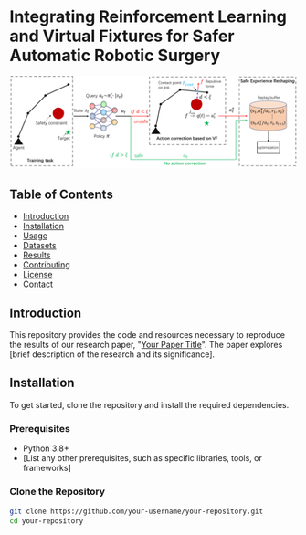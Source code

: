 # Integrating Reinforcement Learning and Virtual Fixtures for Safer Automatic Robotic Surgery
![Abstract](abstract.png)

## Table of Contents

- [Introduction](#introduction)
- [Installation](#installation)
- [Usage](#usage)
- [Datasets](#datasets)
- [Results](#results)
- [Contributing](#contributing)
- [License](#license)
- [Contact](#contact)

## Introduction

This repository provides the code and resources necessary to reproduce the results of our research paper, "[Your Paper Title](link-to-your-paper)". The paper explores [brief description of the research and its significance].

## Installation

To get started, clone the repository and install the required dependencies.

### Prerequisites

- Python 3.8+
- [List any other prerequisites, such as specific libraries, tools, or frameworks]

### Clone the Repository

```bash
git clone https://github.com/your-username/your-repository.git
cd your-repository
